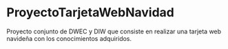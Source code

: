 # ProyectoTarjetaWebNavidad
Proyecto conjunto de DWEC y DIW que consiste en realizar una tarjeta web navideña con los conocimientos adquiridos.

